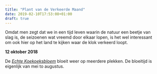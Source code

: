 ```yaml
---
title: "Plant van de Verkeerde Maand"
date: 2019-02-10T17:53:08+01:00
draft: true
---
```


Omdat men zegt dat we in een tijd leven waarin de natuur een beetje van slag is, de seizoenen wat vreemd door elkaar lopen, is het wel interessant om ook hier op het land te kijken waar de klok verkeerd loopt.


**12 oktober 2018**

De [_Echte Koekoeksbloem_](/planten/echte-koekoeksbloem) bloeit weer op meerdere plekken. De bloeitijd is eigenlijk van mei to augustus.
